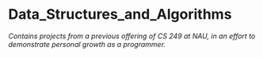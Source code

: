 # Data_Structures_and_Algorithms
*Contains projects from a previous offering of CS 249 at NAU, in an effort to demonstrate personal growth as a programmer.*
